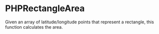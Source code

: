 # PHPRectangleArea

Given an array of latitude/longitude points that represent a rectangle, this function calculates the area.